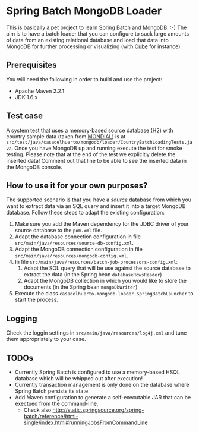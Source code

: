 Spring Batch MongoDB Loader
===========================

This is basically a pet project to learn [Spring Batch](http://static.springsource.org/spring-batch/) and [MongoDB](http://www.mongodb.org/). :-)
The aim is to have a batch loader that you can configure to suck large amounts of data from an existing relational database and load that data into MongoDB for further processing or visualizing (with [Cube](http://square.github.com/cube/) for instance).

Prerequisites
-------------

You will need the following in order to build and use the project:

* Apache Maven 2.2.1
* JDK 1.6.x

Test case
---------

A system test that uses a memory-based source database ([H2](http://www.h2database.com/)) with country sample data (taken from [MONDIAL](http://www.dbis.informatik.uni-goettingen.de/Mondial/)) is at `src/test/java/casadelhuerto/mongodb/loader/CountryBatchLoadingTests.java`.
Once you have MongoDB up and running execute the test for smoke testing.
Please note that at the end of the test we explicitly delete the inserted data! Comment out that line to be able to see the inserted
data in the MongoDB console.

How to use it for your own purposes?
------------------------------------

The supported scenario is that you have a *source* database from which you want to extract data via an SQL query and insert it into a target MongoDB database. Follow these steps to adapt the existing configuration:

1. Make sure you add the Maven dependency for the JDBC driver of your source database to the `pom.xml` file.
2. Adapt the database connection configuration in file `src/main/java/resources/source-db-config.xml`.
3. Adapt the MongoDB connection configuration in file `src/main/java/resources/mongodb-config.xml`.
4. In file `src/main/java/resources/batch-job-processors-config.xml`:
   1. Adapt the SQL query that will be use against the source database to extract the data (in the Spring bean `databaseRowsReader`)
   2. Adapt the MongoDB collection in which you would like to store the documents  (in the Spring bean `mongoDbWriter`)
5. Execute the class `casadelhuerto.mongodb.loader.SpringBatchLauncher` to start the process.


Logging
-------

Check the loggin settings in `src/main/java/resources/log4j.xml` and tune them appropriately to your case.

TODOs
-----

* Currently Spring Batch is configured to use a memory-based HSQL database which will be whipped out after execution!
* Currently transaction management is only done on the database where Spring Batch persists its state.
* Add Maven configuration to generate a self-executable JAR that can be exectued from the command-line.
  * Check also http://static.springsource.org/spring-batch/reference/html-single/index.html#runningJobsFromCommandLine